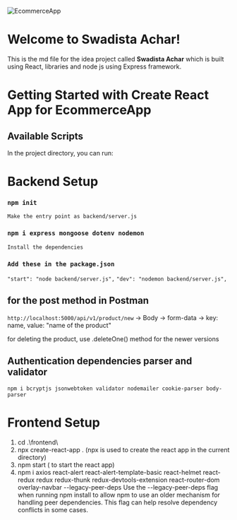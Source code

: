 ![EcommerceApp](https://th.bing.com/th/id/OIP.xkxmy5qZnD1ndpnopOd1awHaGM?pid=ImgDet&rs=1)
# Welcome to Swadista Achar!

This is the md file for the idea project called **Swadista Achar** which is built using React, libraries and node js using Express framework.

# Getting Started with Create React App for EcommerceApp

## Available Scripts

In the project directory, you can run:

# Backend Setup
### `npm init`
`Make the entry point as backend/server.js`

### `npm i express mongoose dotenv nodemon`
`Install the dependencies`

### `Add these in the package.json`
`"start": "node backend/server.js",`
`"dev": "nodemon backend/server.js",`

## for the post method in Postman
`http://localhost:5000/api/v1/product/new`
-> Body -> form-data -> key: name, value: "name of the product"

for deleting the product, use .deleteOne() method for the newer versions

## Authentication dependencies parser and validator
`npm i bcryptjs jsonwebtoken validator nodemailer cookie-parser body-parser` 

# Frontend Setup
1. cd .\frontend\
2. npx create-react-app . (npx is used to create the react app in the current directory)
3. npm start ( to start the react app)
4. npm i axios react-alert react-alert-template-basic react-helmet react-redux redux redux-thunk redux-devtools-extension react-router-dom overlay-navbar --legacy-peer-deps 
    Use the --legacy-peer-deps flag when running npm install to allow npm to use an older mechanism for handling peer dependencies. This flag can help resolve dependency conflicts in some cases.

